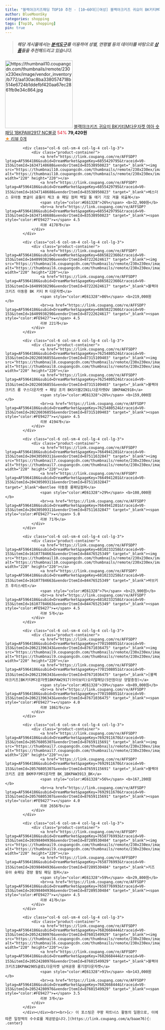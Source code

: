 ```yaml
---
title: "블랙야크키즈패딩 TOP10 추천 - [10~60대][여성] 블랙야크키즈 귀요미 BK키티M다운자켓 여아 숏패딩 1BKPAW2917 NC불광"
author: BlueMoonSky
categories: shopping
tags: [Top10, shopping]
pin: true
---
```


> ##### 해당 게시물에서는 [**분석도구**](https://itemscout.io/)를 이용하여 **성별**, **연령별** 등의 데이터를 바탕으로 [**상품**](https://link.coupang.com/a/baae76)들을 추천해드리고 있습니다.
<div class="container"><div class="row">
            <div class="col-6 col-sm-4 col-lg-4 col-lg-3">
                <div class="product-container">
                    <a href="https://link.coupang.com/re/AFFSDP?lptag=AF5964186&subid=DreamMarket&pageKey=7607768862&traceid=V0-153&itemId=20141079287&vendorItemId=87234550112" target="_blank"><img src="https://thumbnail10.coupangcdn.com/thumbnails/remote/230x230ex/image/vendor_inventory/b772/aa130ac8ba3380574718b514e6724b1ddefbf420aa67ec2861fb9e34c864.jpg" alt="https://thumbnail10.coupangcdn.com/thumbnails/remote/230x230ex/image/vendor_inventory/b772/aa130ac8ba3380574718b514e6724b1ddefbf420aa67ec2861fb9e34c864.jpg" width="220" height="220"></a>
                    <a href="https://link.coupang.com/re/AFFSDP?lptag=AF5964186&subid=DreamMarket&pageKey=7607768862&traceid=V0-153&itemId=20141079287&vendorItemId=87234550112" target="_blank">블랙야크키즈 귀요미 BK키티M다운자켓 여아 숏패딩 1BKPAW2917 NC불광</a>
                    <span style="color:#E61328">54%</span> <b>79,420원</b>
                    <br><a href="https://link.coupang.com/re/AFFSDP?lptag=AF5964186&subid=DreamMarket&pageKey=7607768862&traceid=V0-153&itemId=20141079287&vendorItemId=87234550112" target="_blank"><span style="color:#FE9427">★</span> 
                    리뷰 0개</a>
                </div>
            </div>
            
            <div class="col-6 col-sm-4 col-lg-4 col-lg-3">
                <div class="product-container">
                    <a href="https://link.coupang.com/re/AFFSDP?lptag=AF5964186&subid=DreamMarket&pageKey=6855429795&traceid=V0-153&itemId=16347148688&vendorItemId=83538950823" target="_blank"><img src="https://thumbnail10.coupangcdn.com/thumbnails/remote/230x230ex/image/vendor_inventory/028c/5f040e572541df05d1c08a3cb2a9dc7e7bec305186b374fb5ed3978d0174.jpg" alt="https://thumbnail10.coupangcdn.com/thumbnails/remote/230x230ex/image/vendor_inventory/028c/5f040e572541df05d1c08a3cb2a9dc7e7bec305186b374fb5ed3978d0174.jpg" width="220" height="220"></a>
                    <a href="https://link.coupang.com/re/AFFSDP?lptag=AF5964186&subid=DreamMarket&pageKey=6855429795&traceid=V0-153&itemId=16347148688&vendorItemId=83538950823" target="_blank">베스더스 유아동 뽀글이 곰돌이 체크 숏 패딩 점퍼 백일 돌 애기 기모 겨울 외출복</a>
                    <span style="color:#E61328">26%</span> <b>32,900원</b>
                    <br><a href="https://link.coupang.com/re/AFFSDP?lptag=AF5964186&subid=DreamMarket&pageKey=6855429795&traceid=V0-153&itemId=16347148688&vendorItemId=83538950823" target="_blank"><span style="color:#FE9427">★</span> 4.5
                    리뷰 4178개</a>
                </div>
            </div>
            
            <div class="col-6 col-sm-4 col-lg-4 col-lg-3">
                <div class="product-container">
                    <a href="https://link.coupang.com/re/AFFSDP?lptag=AF5964186&subid=DreamMarket&pageKey=6865822360&traceid=V0-153&itemId=16409938290&vendorItemId=87222624617" target="_blank"><img src="https://thumbnail6.coupangcdn.com/thumbnails/remote/230x230ex/image/vendor_inventory/1e11/d5283bf2b04a3ef9f35c101627f316c7eee234a88bb5eb27d3b2a5540a74.jpg" alt="https://thumbnail6.coupangcdn.com/thumbnails/remote/230x230ex/image/vendor_inventory/1e11/d5283bf2b04a3ef9f35c101627f316c7eee234a88bb5eb27d3b2a5540a74.jpg" width="220" height="220"></a>
                    <a href="https://link.coupang.com/re/AFFSDP?lptag=AF5964186&subid=DreamMarket&pageKey=6865822360&traceid=V0-153&itemId=16409938290&vendorItemId=87222624617" target="_blank">블랙야크키즈 아동용 BK 키티 M 다운자켓</a>
                    <span style="color:#E61328">86%</span> <b>219,000원</b>
                    <br><a href="https://link.coupang.com/re/AFFSDP?lptag=AF5964186&subid=DreamMarket&pageKey=6865822360&traceid=V0-153&itemId=16409938290&vendorItemId=87222624617" target="_blank"><span style="color:#FE9427">★</span> 4.5
                    리뷰 221개</a>
                </div>
            </div>
            
            <div class="col-6 col-sm-4 col-lg-4 col-lg-3">
                <div class="product-container">
                    <a href="https://link.coupang.com/re/AFFSDP?lptag=AF5964186&subid=DreamMarket&pageKey=7625480524&traceid=V0-153&itemId=20226036855&vendorItemId=87315109403" target="_blank"><img src="https://thumbnail8.coupangcdn.com/thumbnails/remote/230x230ex/image/vendor_inventory/c45a/c62e1ee283752471de323c1f0f70d7b1daeb0a18ea80be4a6eee069715e2.jpg" alt="https://thumbnail8.coupangcdn.com/thumbnails/remote/230x230ex/image/vendor_inventory/c45a/c62e1ee283752471de323c1f0f70d7b1daeb0a18ea80be4a6eee069715e2.jpg" width="220" height="220"></a>
                    <a href="https://link.coupang.com/re/AFFSDP?lptag=AF5964186&subid=DreamMarket&pageKey=7625480524&traceid=V0-153&itemId=20226036855&vendorItemId=87315109403" target="_blank">블랙야크키즈 롱 구스다운자켓 + 패딩 조끼 BKS더블2IN1L다운자켓OV 1BKPAW2918</a>
                    <span style="color:#E61328">26%</span> <b>159,000원</b>
                    <br><a href="https://link.coupang.com/re/AFFSDP?lptag=AF5964186&subid=DreamMarket&pageKey=7625480524&traceid=V0-153&itemId=20226036855&vendorItemId=87315109403" target="_blank"><span style="color:#FE9427">★</span> 4.5
                    리뷰 4194개</a>
                </div>
            </div>
            
            <div class="col-6 col-sm-4 col-lg-4 col-lg-3">
                <div class="product-container">
                    <a href="https://link.coupang.com/re/AFFSDP?lptag=AF5964186&subid=DreamMarket&pageKey=7664941201&traceid=V0-153&itemId=20430509311&vendorItemId=87511632847" target="_blank"><img src="https://thumbnail7.coupangcdn.com/thumbnails/remote/230x230ex/image/vendor_inventory/761f/20ec636d037ff9e42a7a362b1c8f0b49b838508b520967e3f44342d60258.jpg" alt="https://thumbnail7.coupangcdn.com/thumbnails/remote/230x230ex/image/vendor_inventory/761f/20ec636d037ff9e42a7a362b1c8f0b49b838508b520967e3f44342d60258.jpg" width="220" height="220"></a>
                    <a href="https://link.coupang.com/re/AFFSDP?lptag=AF5964186&subid=DreamMarket&pageKey=7664941201&traceid=V0-153&itemId=20430509311&vendorItemId=87511632847" target="_blank">Bentlee 아동용 롱패딩점퍼</a>
                    <span style="color:#E61328">29%</span> <b>108,000원</b>
                    <br><a href="https://link.coupang.com/re/AFFSDP?lptag=AF5964186&subid=DreamMarket&pageKey=7664941201&traceid=V0-153&itemId=20430509311&vendorItemId=87511632847" target="_blank"><span style="color:#FE9427">★</span> 5.0
                    리뷰 71개</a>
                </div>
            </div>
            
            <div class="col-6 col-sm-4 col-lg-4 col-lg-3">
                <div class="product-container">
                    <a href="https://link.coupang.com/re/AFFSDP?lptag=AF5964186&subid=DreamMarket&pageKey=6810233258&traceid=V0-153&itemId=16107784663&vendorItemId=84476525349" target="_blank"><img src="https://thumbnail10.coupangcdn.com/thumbnails/remote/230x230ex/image/vendor_inventory/590a/dc98518d1502e1435274cdc5ae0cd1f317697e72c0c07002a28953860ae3.jpg" alt="https://thumbnail10.coupangcdn.com/thumbnails/remote/230x230ex/image/vendor_inventory/590a/dc98518d1502e1435274cdc5ae0cd1f317697e72c0c07002a28953860ae3.jpg" width="220" height="220"></a>
                    <a href="https://link.coupang.com/re/AFFSDP?lptag=AF5964186&subid=DreamMarket&pageKey=6810233258&traceid=V0-153&itemId=16107784663&vendorItemId=84476525349" target="_blank">바브키즈 후리스세트</a>
                    <span style="color:#E61328">7%</span> <b>23,900원</b>
                    <br><a href="https://link.coupang.com/re/AFFSDP?lptag=AF5964186&subid=DreamMarket&pageKey=6810233258&traceid=V0-153&itemId=16107784663&vendorItemId=84476525349" target="_blank"><span style="color:#FE9427">★</span> 4.5
                    리뷰 5개</a>
                </div>
            </div>
            
            <div class="col-6 col-sm-4 col-lg-4 col-lg-3">
                <div class="product-container">
                    <a href="https://link.coupang.com/re/AFFSDP?lptag=AF5964186&subid=DreamMarket&pageKey=7701508051&traceid=V0-153&itemId=20621396343&vendorItemId=87671036475" target="_blank"><img src="https://thumbnail9.coupangcdn.com/thumbnails/remote/230x230ex/image/vendor_inventory/4a7a/f1eacd05e269a340d6567b7e848926d1ffef345b4ed16b72d5f3242d6551.jpg" alt="https://thumbnail9.coupangcdn.com/thumbnails/remote/230x230ex/image/vendor_inventory/4a7a/f1eacd05e269a340d6567b7e848926d1ffef345b4ed16b72d5f3242d6551.jpg" width="220" height="220"></a>
                    <a href="https://link.coupang.com/re/AFFSDP?lptag=AF5964186&subid=DreamMarket&pageKey=7701508051&traceid=V0-153&itemId=20621396343&vendorItemId=87671036475" target="_blank">[블랙야크키즈]BK키티M다운자켓1BKPAW2917(아이보리)오리털패딩(5만원이상 양말증정)</a>
                    <span style="color:#E61328">39%</span> <b>89,000원</b>
                    <br><a href="https://link.coupang.com/re/AFFSDP?lptag=AF5964186&subid=DreamMarket&pageKey=7701508051&traceid=V0-153&itemId=20621396343&vendorItemId=87671036475" target="_blank"><span style="color:#FE9427">★</span> 4.0
                    리뷰 1861개</a>
                </div>
            </div>
            
            <div class="col-6 col-sm-4 col-lg-4 col-lg-3">
                <div class="product-container">
                    <a href="https://link.coupang.com/re/AFFSDP?lptag=AF5964186&subid=DreamMarket&pageKey=7692911670&traceid=V0-153&itemId=20576805307&vendorItemId=87659115691" target="_blank"><img src="https://thumbnail7.coupangcdn.com/thumbnails/remote/230x230ex/image/vendor_inventory/ae66/2cc727cb9fe2f3e1b46535ab39d76b9c0c720ed99aaa7092ade4810e68a7.jpg" alt="https://thumbnail7.coupangcdn.com/thumbnails/remote/230x230ex/image/vendor_inventory/ae66/2cc727cb9fe2f3e1b46535ab39d76b9c0c720ed99aaa7092ade4810e68a7.jpg" width="220" height="220"></a>
                    <a href="https://link.coupang.com/re/AFFSDP?lptag=AF5964186&subid=DreamMarket&pageKey=7692911670&traceid=V0-153&itemId=20576805307&vendorItemId=87659115691" target="_blank">블랙야크키즈 공용 BKM쿠키M다운자켓 BK_1BKPAW3913_BK</a>
                    <span style="color:#E61328">56%</span> <b>167,200원</b>
                    <br><a href="https://link.coupang.com/re/AFFSDP?lptag=AF5964186&subid=DreamMarket&pageKey=7692911670&traceid=V0-153&itemId=20576805307&vendorItemId=87659115691" target="_blank"><span style="color:#FE9427">★</span> 4.0
                    리뷰 2656개</a>
                </div>
            </div>
            
            <div class="col-6 col-sm-4 col-lg-4 col-lg-3">
                <div class="product-container">
                    <a href="https://link.coupang.com/re/AFFSDP?lptag=AF5964186&subid=DreamMarket&pageKey=7658776993&traceid=V0-153&itemId=20398404936&vendorItemId=87289530484" target="_blank"><img src="https://thumbnail9.coupangcdn.com/thumbnails/remote/230x230ex/image/vendor_inventory/28c0/4489862b960ceaaeefe2eca92b155d430d22f30bc870220cc61ae125c7de.jpg" alt="https://thumbnail9.coupangcdn.com/thumbnails/remote/230x230ex/image/vendor_inventory/28c0/4489862b960ceaaeefe2eca92b155d430d22f30bc870220cc61ae125c7de.jpg" width="220" height="220"></a>
                    <a href="https://link.coupang.com/re/AFFSDP?lptag=AF5964186&subid=DreamMarket&pageKey=7658776993&traceid=V0-153&itemId=20398404936&vendorItemId=87289530484" target="_blank">키즈 유아 숏패딩 경량 퀼팅 패딩 점퍼</a>
                    <span style="color:#E61328">59%</span> <b>29,800원</b>
                    <br><a href="https://link.coupang.com/re/AFFSDP?lptag=AF5964186&subid=DreamMarket&pageKey=7658776993&traceid=V0-153&itemId=20398404936&vendorItemId=87289530484" target="_blank"><span style="color:#FE9427">★</span> 4.5
                    리뷰 41개</a>
                </div>
            </div>
            
            <div class="col-6 col-sm-4 col-lg-4 col-lg-3">
                <div class="product-container">
                    <a href="https://link.coupang.com/re/AFFSDP?lptag=AF5964186&subid=DreamMarket&pageKey=7682668444&traceid=V0-153&itemId=20524280976&vendorItemId=87601549929" target="_blank"><img src="https://thumbnail6.coupangcdn.com/thumbnails/remote/230x230ex/image/vendor_inventory/666d/69b73467038dd388296caed23bf866324b0033e2ef171888387d89eb1b09.jpg" alt="https://thumbnail6.coupangcdn.com/thumbnails/remote/230x230ex/image/vendor_inventory/666d/69b73467038dd388296caed23bf866324b0033e2ef171888387d89eb1b09.jpg" width="220" height="220"></a>
                    <a href="https://link.coupang.com/re/AFFSDP?lptag=AF5964186&subid=DreamMarket&pageKey=7682668444&traceid=V0-153&itemId=20524280976&vendorItemId=87601549929" target="_blank">블랙야크키즈1BKPAW2905글로L다운자켓 남여공용 롱기장다운자켓</a>
                    <span style="color:#E61328">91%</span> <b>143,000원</b>
                    <br><a href="https://link.coupang.com/re/AFFSDP?lptag=AF5964186&subid=DreamMarket&pageKey=7682668444&traceid=V0-153&itemId=20524280976&vendorItemId=87601549929" target="_blank"><span style="color:#FE9427">★</span> 3.5
                    리뷰 3개</a>
                </div>
            </div>
            </div></div><br><br>[👉 이 포스팅은 쿠팡 파트너스 활동의 일환으로, 이에 따른 일정액의 수수료를 제공받습니다.](https://link.coupang.com/a/baae76){: .center}